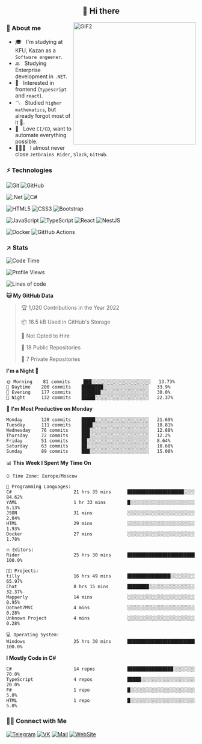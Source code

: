 <h2 align="center">👋 Hi there</h1>
<img align="right" alt="GIF2" src="https://user-images.githubusercontent.com/77479370/183249372-b46e9216-d622-4f3a-ad67-84b1a2c3049c.gif" width="325"/>


<h3>🧐 About me</h3>

- 🎓 &nbsp; I'm studying at KFU, Kazan as a `Software engeener`.
- 🔙 &nbsp; Studying Enterprise development in `.NET`.
- 💠 &nbsp; Interested in frontend (`typescript` and `react`).
- 〽️ &nbsp; Studied `higher mathematics`, but already forgot most of it 🤪.
- 💚 &nbsp; Love `CI/CD`, want to automate everything possible.
- 👨🏻‍💻 &nbsp; I almost never close `Jetbrains Rider`, `Slack`, `GitHub`. 


<h3>⚡ Technologies</h3>

![Git](https://img.shields.io/badge/git-%23F05033.svg?style=for-the-badge&logo=git&logoColor=white)
![GitHub](https://img.shields.io/badge/GitHub-100000?style=for-the-badge&logo=github&logoColor=white)

![.Net](https://img.shields.io/badge/.NET-5C2D91?style=for-the-badge&logo=.net&logoColor=white)
![C#](https://img.shields.io/badge/c%23-%23239120.svg?style=for-the-badge&logo=c-sharp&logoColor=white)

![HTML5](https://img.shields.io/badge/html5-%23E34F26.svg?style=for-the-badge&logo=html5&logoColor=white)
![CSS3](https://img.shields.io/badge/css3-%231572B6.svg?style=for-the-badge&logo=css3&logoColor=white)
![Bootstrap](https://img.shields.io/badge/Bootstrap-563D7C?style=for-the-badge&logo=bootstrap&logoColor=white)

![JavaScript](https://img.shields.io/badge/javascript-%23323330.svg?style=for-the-badge&logo=javascript&logoColor=%23F7DF1E)
![TypeScript](https://img.shields.io/badge/typescript-%23007ACC.svg?style=for-the-badge&logo=typescript&logoColor=white)
![React](https://img.shields.io/badge/react-%2320232a.svg?style=for-the-badge&logo=react&logoColor=%2361DAFB)
![NestJS](https://img.shields.io/badge/nestjs-E0234E?style=for-the-badge&logo=nestjs&logoColor=white)

![Docker](https://img.shields.io/badge/docker-%230db7ed.svg?style=for-the-badge&logo=docker&logoColor=white)
![GitHub Actions](https://img.shields.io/badge/github%20actions-%232671E5.svg?style=for-the-badge&logo=githubactions&logoColor=white)


<h3>↗️ Stats</h3>


<!--START_SECTION:waka-->
![Code Time](http://img.shields.io/badge/Code%20Time-509%20hrs%2053%20mins-blue)

![Profile Views](http://img.shields.io/badge/Profile%20Views-2-blue)

![Lines of code](https://img.shields.io/badge/From%20Hello%20World%20I%27ve%20Written-482%20Thousand%20lines%20of%20code-blue)

**🐱 My GitHub Data** 

> 🏆 1,020 Contributions in the Year 2022
 > 
> 📦 16.5 kB Used in GitHub's Storage 
 > 
> 🚫 Not Opted to Hire
 > 
> 📜 18 Public Repositories 
 > 
> 🔑 7 Private Repositories  
 > 
**I'm a Night 🦉** 

```text
🌞 Morning    81 commits     ███░░░░░░░░░░░░░░░░░░░░░░   13.73% 
🌆 Daytime    200 commits    ████████░░░░░░░░░░░░░░░░░   33.9% 
🌃 Evening    177 commits    ███████░░░░░░░░░░░░░░░░░░   30.0% 
🌙 Night      132 commits    █████░░░░░░░░░░░░░░░░░░░░   22.37%

```
📅 **I'm Most Productive on Monday** 

```text
Monday       128 commits    █████░░░░░░░░░░░░░░░░░░░░   21.69% 
Tuesday      111 commits    ████░░░░░░░░░░░░░░░░░░░░░   18.81% 
Wednesday    76 commits     ███░░░░░░░░░░░░░░░░░░░░░░   12.88% 
Thursday     72 commits     ███░░░░░░░░░░░░░░░░░░░░░░   12.2% 
Friday       51 commits     ██░░░░░░░░░░░░░░░░░░░░░░░   8.64% 
Saturday     63 commits     ██░░░░░░░░░░░░░░░░░░░░░░░   10.68% 
Sunday       89 commits     ███░░░░░░░░░░░░░░░░░░░░░░   15.08%

```


📊 **This Week I Spent My Time On** 

```text
⌚︎ Time Zone: Europe/Moscow

💬 Programming Languages: 
C#                       21 hrs 35 mins      █████████████████████░░░░   84.62% 
YAML                     1 hr 33 mins        █░░░░░░░░░░░░░░░░░░░░░░░░   6.13% 
JSON                     31 mins             ░░░░░░░░░░░░░░░░░░░░░░░░░   2.04% 
HTML                     29 mins             ░░░░░░░░░░░░░░░░░░░░░░░░░   1.93% 
Docker                   27 mins             ░░░░░░░░░░░░░░░░░░░░░░░░░   1.78%

🔥 Editors: 
Rider                    25 hrs 30 mins      █████████████████████████   100.0%

🐱‍💻 Projects: 
tilly                    16 hrs 49 mins      ████████████████░░░░░░░░░   65.97% 
Chat                     8 hrs 15 mins       ████████░░░░░░░░░░░░░░░░░   32.37% 
Mapperly                 14 mins             ░░░░░░░░░░░░░░░░░░░░░░░░░   0.95% 
Dotnet7MVC               4 mins              ░░░░░░░░░░░░░░░░░░░░░░░░░   0.28% 
Unknown Project          4 mins              ░░░░░░░░░░░░░░░░░░░░░░░░░   0.28%

💻 Operating System: 
Windows                  25 hrs 30 mins      █████████████████████████   100.0%

```

**I Mostly Code in C#** 

```text
C#                       14 repos            █████████████████░░░░░░░░   70.0% 
TypeScript               4 repos             █████░░░░░░░░░░░░░░░░░░░░   20.0% 
F#                       1 repo              █░░░░░░░░░░░░░░░░░░░░░░░░   5.0% 
HTML                     1 repo              █░░░░░░░░░░░░░░░░░░░░░░░░   5.0%

```



<!--END_SECTION:waka-->


<h3> 🤝🏻 Connect with Me </h3>

[![Telegram](https://img.shields.io/badge/Telegram-2CA5E0?style=for-the-badge&logo=telegram&logoColor=white)](https://t.me/ASLipatov)
[![VK](https://img.shields.io/badge/вконтакте-%232E87FB.svg?&style=for-the-badge&logo=vk&logoColor=white)](https://vk.com/lipatov.alexander)
[![Mail](https://img.shields.io/badge/Email-red?&style=for-the-badge&logo=Mail.Ru)](mailto:lipatov.work@bk.ru)
[![WebSite](https://img.shields.io/badge/-lipatovalexander.github.io-green?style=for-the-badge)](https://lipatovalexander.github.io)
